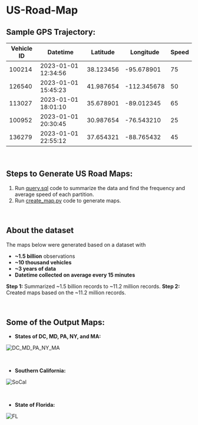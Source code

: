# US-Road-Map

## Sample GPS Trajectory:

| Vehicle ID | Datetime            | Latitude       | Longitude       | Speed |
|------------|---------------------|----------------|-----------------|-------|
|   100214   | 2023-01-01 12:34:56 | 38.123456      | -95.678901      |  75   |
|   126540   | 2023-01-01 15:45:23 | 41.987654      | -112.345678     |  50   |
|   113027   | 2023-01-01 18:01:10 | 35.678901      | -89.012345      |  65   |
|   100952   | 2023-01-01 20:30:45 | 30.987654      | -76.543210      |  25   |
|   136279   | 2023-01-01 22:55:12 | 37.654321      | -88.765432      |  45   |

<br>

## Steps to Generate US Road Maps:

1. Run [query.sql](query.sql) code to summarize the data and find the frequency and average speed of each partition.
2. Run [create_map.py](create_map.py) code to generate maps.

<br>

## About the dataset
The maps below were generated based on a dataset with 
- **~1.5 billion** observations
- **~10 thousand vehicles**
- **~3 years of data**
- **Datetime collected on average every 15 minutes**

**Step 1:** Summarized ~1.5 billion records to ~11.2 million records.
**Step 2:** Created maps based on the ~11.2 million records.

<br>

## Some of the Output Maps:

- **States of DC, MD, PA, NY, and MA:**

![DC_MD_PA_NY_MA](https://github.com/malamdar90/US-Road-Map/assets/87002822/0c4ea967-4c5e-471f-aa00-3b5ed2223525)

<br>

- **Southern California:**

![SoCal](https://github.com/malamdar90/US-Road-Map/assets/87002822/1056a0f2-24d7-49a2-8760-fd5ad8e652be)

<br>

- **State of Florida:**

![FL](https://github.com/malamdar90/US-Road-Map/assets/87002822/fb86c3a8-a919-4169-a69f-41eadf8da944)
